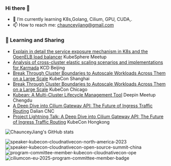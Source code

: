 ### Hi there 👋

<!--
**chaunceyjiang/chaunceyjiang** is a ✨ _special_ ✨ repository because its `README.md` (this file) appears on your GitHub profile.

Here are some ideas to get you started:

- 🔭 I’m currently working on ...
- 🌱 I’m currently learning ...
- 👯 I’m looking to collaborate on ...
- 🤔 I’m looking for help with ...
- 💬 Ask me about ...
- 📫 How to reach me: ...
- 😄 Pronouns: ...
- ⚡ Fun fact: ...
-->
- 🌱 I’m currently learning K8s,Golang, Cilium, GPU, CUDA,. 
- 📫 How to reach me: chaunceyjiang@gmail.com

  
### 🌱 Learning and Sharing

- [Explain in detail the service exposure mechanism in K8s and the OpenELB load balancer]( https://www.bilibili.com/video/BV1Zu411D7xq) KubeSphere Meetup
- [Analysis of cross-cluster elastic scaling scenarios and implementations for Karmada](https://www.youtube.com/watch?v=uA8h6zdcl_E&list=PLj6h78yzYM2Nyih0u05FKmUb8afB0cgkX&index=6) KCD Beijing
- [Break Through Cluster Boundaries to Autoscale Workloads Across Them on a Large Scale](https://www.youtube.com/watch?v=22W1yrEJjtQ&list=PLj6h78yzYM2OJcjIuAsbbhXAaDrAnuKRB&index=78) KubeCon Shanghai
- [Break Through Cluster Boundaries to Autoscale Workloads Across Them on a Large Scale](https://www.youtube.com/watch?v=9hn7klk7fvk&list=PLj6h78yzYM2MYc0X1465RzF_7Cqf7bnqL&index=68) KubeCon Chicago
- [Kubean: A Multi-Cluster Lifecycle Management Tool](https://www.deepin.org/zh/deepin-meetup-2024-chengdu/) Deepin Meetup Chengdu
- [A Deep Dive into Cilium Gateway API: The Future of Ingress Traffic Routing](https://cloudnative.to/event/cloud-native-meetup-dalian-14/) Dalian CNC
- [Project Lightning Talk: A Deep Dive into Cilium Gateway API: The Future of Ingress Traffic Routing](https://www.youtube.com/watch?v=H3LFb4Q7Hbw&list=PLj6h78yzYM2NcAGHRxgBHY8x3QTfnZQCv&index=81) KubeCon Hongkong

  
![ChaunceyJiang's GitHub stats](https://github-readme-stats.vercel.app/api?username=chaunceyjiang&count_private=true\&show_icons=true\&show=reviews,discussions_started,discussions_answered,prs_merged,prs_merged_percentage)

![speaker-kubecon-cloudnativecon-north-america-2023](https://github.com/chaunceyjiang/chaunceyjiang/assets/17962021/683f59c6-e8cb-418f-aada-754b7408f150)
![speaker-kubecon-cloudnativecon-open-source-summit-china](https://github.com/chaunceyjiang/chaunceyjiang/assets/17962021/2613d614-2fae-4b78-aae7-636dfc1d65de)
![program-committee-member-kubecon-cloudnativecon-ope](https://github.com/chaunceyjiang/chaunceyjiang/assets/17962021/63a6e17c-5e52-4c69-b609-a8dfb9018fbf)
![ciliumcon-eu-2025-program-committee-member-badge](https://github.com/user-attachments/assets/2e207b83-e9e6-4ca5-b0fa-6ce562914aed)

